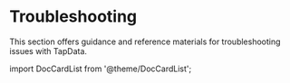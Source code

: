 # Troubleshooting



This section offers guidance and reference materials for troubleshooting issues with TapData.

import DocCardList from '@theme/DocCardList';

<DocCardList />